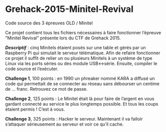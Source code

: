 # Grehack-2015-Minitel-Revival
Code source des 3 épreuves OLD / Minitel

Ce projet contient tous les fichiers nécessaires à faire fonctionner l’épreuve "Minitel Revival" présente lors du CTF de Grehack 2015.

***Descriptif*** : cinq Minitels étaient posés sur une table et gérés par un Raspberry Pi qui simulait le serveur télématique. Afin de refaire fonctionner ce projet il suffit de relier un ou plusieurs Minitels à un système de type Linux via les ports séries ou des module USB<->série. Ensuite,  compiler le code source et l’exécuter. 

**Challenge 1**, 100 points : en 1990 un phreaker nommé KARA a diffusé un code qui permettait de se connecter au réseau sans débourser un centime de ... franc. Retrouvez ce mot de passe.

**Challenge 2**, 125 points : Le Minitel était là pour faire de l’argent en vous gardant connecté au service le plus longtemps possible. Et tous les coups étaient permis ! C’est à vous.

**Challenge 3**, 325 points : Hacker le serveur. Maintenant il va falloir s’attaquer sérieusement au serveur et voir ce qu’il cache.
